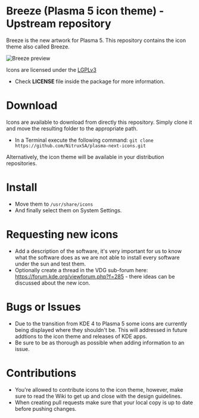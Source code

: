 Breeze (Plasma 5 icon theme) - Upstream repository
==============

Breeze is the new artwork for Plasma 5. This repository contains the icon theme also called Breeze.

![Breeze preview](http://i.imgur.com/omER2VT.png "Breeze is the next icon theme for KDE")

Icons are licensed under the [LGPLv3](http://opensource.org/licenses/lgpl-3.0.html)

* Check **LICENSE** file inside the package for more information.

Download
========

Icons are available to download from directly this repository. Simply clone it and move the resulting folder to the appropriate path.

* In a Terminal execute the following command: `git clone https://github.com/NitruxSA/plasma-next-icons.git`

Alternatively, the icon theme will be available in your distribution repositories.

Install
========

* Move them to `/usr/share/icons`
* And finally select them on System Settings.

Requesting new icons
========

* Add a description of the software, it's very important for us to know what the software does as we are not able to install every software under the sun and test them.
* Optionally create a thread in the VDG sub-forum here: https://forum.kde.org/viewforum.php?f=285 - there ideas can be discussed about the new icon.

Bugs or Issues
========

* Due to the transition from KDE 4 to Plasma 5 some icons are currently being displayed where they shouldn't be. This will addressed in future addtions to the icon theme and releases of KDE apps.
* Be sure to be as thorough as possible when adding information to an issue.

Contributions
========
* You're allowed to contribute icons to the icon theme, however, make sure to read the Wiki to get up and close with the design guidelines.
* When creating pull requests make sure that your local copy is up to date before pushing changes.
